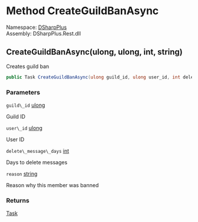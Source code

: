 # Method CreateGuildBanAsync

Namespace: [DSharpPlus](DSharpPlus.md)  
Assembly: DSharpPlus.Rest.dll

## <a id="DSharpPlus_DiscordRestClient_CreateGuildBanAsync_System_UInt64_System_UInt64_System_Int32_System_String_"></a>CreateGuildBanAsync\(ulong, ulong, int, string\)

Creates guild ban

```csharp
public Task CreateGuildBanAsync(ulong guild_id, ulong user_id, int delete_message_days, string reason)
```

### Parameters

`guild\_id` [ulong](https://learn.microsoft.com/dotnet/api/system.uint64)

Guild ID

`user\_id` [ulong](https://learn.microsoft.com/dotnet/api/system.uint64)

User ID

`delete\_message\_days` [int](https://learn.microsoft.com/dotnet/api/system.int32)

Days to delete messages

`reason` [string](https://learn.microsoft.com/dotnet/api/system.string)

Reason why this member was banned

### Returns

[Task](https://learn.microsoft.com/dotnet/api/system.threading.tasks.task)

